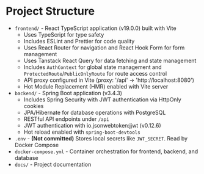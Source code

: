 # Project Structure

-   `frontend/` - React TypeScript application (v19.0.0) built with Vite
    -   Uses TypeScript for type safety
    -   Includes ESLint and Prettier for code quality
    -   Uses React Router for navigation and React Hook Form for form management
    -   Uses Tanstack React Query for data fetching and state management
    -   Includes `AuthContext` for global state management and `ProtectedRoute`/`PublicOnlyRoute` for route access control
    -   API proxy configured in Vite (proxy: '/api' -> 'http://localhost:8080')
    -   Hot Module Replacement (HMR) enabled with Vite server
-   `backend/` - Spring Boot application (v3.4.3)
    -   Includes Spring Security with JWT authentication via HttpOnly cookies
    -   JPA/Hibernate for database operations with PostgreSQL
    -   RESTful API endpoints under `/api`
    -   JWT authentication with io.jsonwebtoken:jjwt (v0.12.6)
    -   Hot reload enabled with `spring-boot-devtools`
-   `.env` - **(Not committed)** Stores local secrets like `JWT_SECRET`. Read by Docker Compose
-   `docker-compose.yml` - Container orchestration for frontend, backend, and database
-   `docs/` - Project documentation
